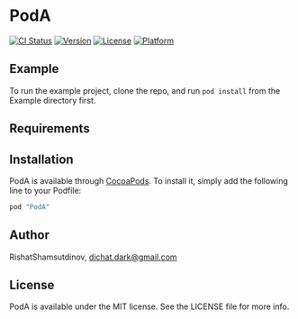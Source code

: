 # PodA

[![CI Status](http://img.shields.io/travis/RishatShamsutdinov/PodA.svg?style=flat)](https://travis-ci.org/RishatShamsutdinov/PodA)
[![Version](https://img.shields.io/cocoapods/v/PodA.svg?style=flat)](http://cocoapods.org/pods/PodA)
[![License](https://img.shields.io/cocoapods/l/PodA.svg?style=flat)](http://cocoapods.org/pods/PodA)
[![Platform](https://img.shields.io/cocoapods/p/PodA.svg?style=flat)](http://cocoapods.org/pods/PodA)

## Example

To run the example project, clone the repo, and run `pod install` from the Example directory first.

## Requirements

## Installation

PodA is available through [CocoaPods](http://cocoapods.org). To install
it, simply add the following line to your Podfile:

```ruby
pod "PodA"
```

## Author

RishatShamsutdinov, dichat.dark@gmail.com

## License

PodA is available under the MIT license. See the LICENSE file for more info.
